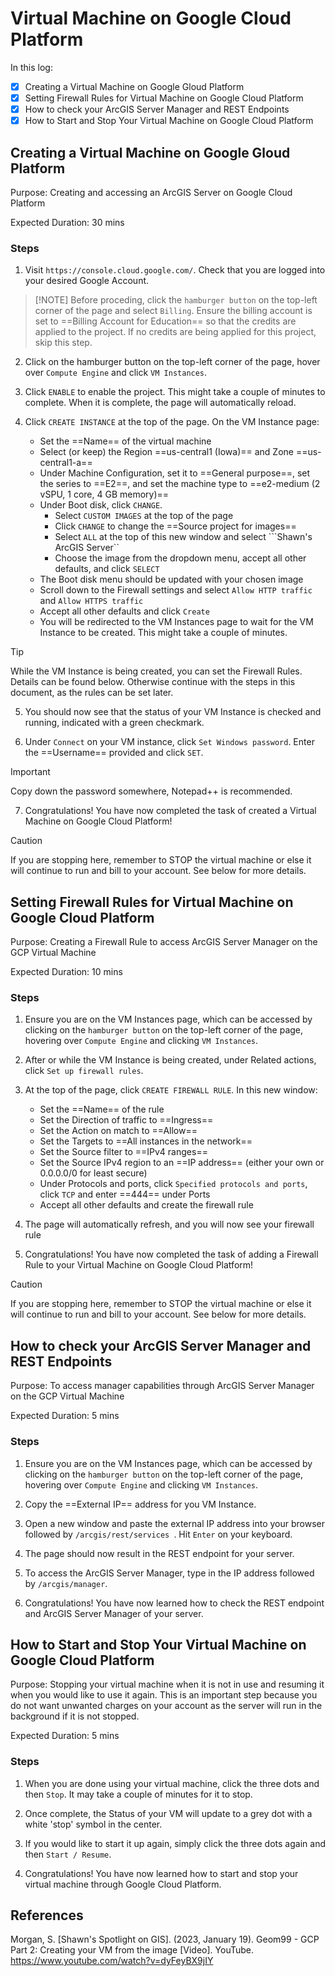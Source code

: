 # Virtual Machine on Google Cloud Platform

In this log:

- [x] Creating a Virtual Machine on Google Gloud Platform
- [x] Setting Firewall Rules for Virtual Machine on Google Cloud Platform
- [x] How to check your ArcGIS Server Manager and REST Endpoints
- [x] How to Start and Stop Your Virtual Machine on Google Cloud Platform

## Creating a Virtual Machine on Google Gloud Platform

Purpose: Creating and accessing an ArcGIS Server on Google Cloud Platform

Expected Duration: 30 mins

### Steps

1. Visit ```https://console.cloud.google.com/```. Check that you are logged into your desired Google Account.

> [!NOTE] Before proceding, click the ```hamburger button``` on the top-left corner of the page and select ```Billing```. Ensure the billing account is set to ==Billing Account for Education== so that the credits are applied to the project. If no credits are being applied for this project, skip this step.

2. Click on the hamburger button on the top-left corner of the page, hover over ```Compute Engine``` and click ```VM Instances```.

3. Click ```ENABLE``` to enable the project. This might take a couple of minutes to complete. When it is complete, the page will automatically reload.

4. Click ```CREATE INSTANCE``` at the top of the page. On the VM Instance page:
    - Set the ==Name== of the virtual machine
    - Select (or keep) the Region ==us-central1 (Iowa)== and Zone ==us-central1-a==
    - Under Machine Configuration, set it to ==General purpose==, set the series to ==E2==, and set the machine type to ==e2-medium (2 vSPU, 1 core, 4 GB memory)==
    - Under Boot disk, click ```CHANGE```. 
        - Select ```CUSTOM IMAGES``` at the top of the page
        - Click ```CHANGE``` to change the ==Source project for images==
        - Select ```ALL``` at the top of this new window and select ```Shawn's ArcGIS Server``
        - Choose the image from the dropdown menu, accept all other defaults, and click ```SELECT```
    - The Boot disk menu should be updated with your chosen image
    - Scroll down to the Firewall settings and select ```Allow HTTP traffic``` and ```Allow HTTPS traffic```
    - Accept all other defaults and click ```Create```
    - You will be redirected to the VM Instances page to wait for the VM Instance to be created. This might take a couple of minutes.

> [!TIP]
> While the VM Instance is being created, you can set the Firewall Rules.
> Details can be found below. Otherwise continue with the steps in this document, as the rules can be set later.

5. You should now see that the status of your VM Instance is checked and running, indicated with a green checkmark. 

6. Under ```Connect``` on your VM instance, click ```Set Windows password```. Enter the ==Username== provided and click ```SET```.

> [!IMPORTANT]
> Copy down the password somewhere, Notepad++ is recommended.

7. Congratulations! You have now completed the task of created a Virtual Machine on Google Cloud Platform!

> [!CAUTION]
> If you are stopping here, remember to STOP the virtual machine or else it will continue to run and bill to your account.
> See below for more details.

## Setting Firewall Rules for Virtual Machine on Google Cloud Platform

Purpose: Creating a Firewall Rule to access ArcGIS Server Manager on the GCP Virtual Machine

Expected Duration: 10 mins

### Steps

1. Ensure you are on the VM Instances page, which can be accessed by clicking on the ```hamburger button``` on the top-left corner of the page, hovering over ```Compute Engine``` and clicking ```VM Instances```.

2. After or while the VM Instance is being created, under Related actions, click ```Set up firewall rules```.

3. At the top of the page, click ```CREATE FIREWALL RULE```. In this new window:
    - Set the ==Name== of the rule
    - Set the Direction of traffic to ==Ingress==
    - Set the Action on match to ==Allow==
    - Set the Targets to ==All instances in the network==
    - Set the Source filter to ==IPv4 ranges==
    - Set the Source IPv4 region to an ==IP address== (either your own or 0.0.0.0/0 for least secure)
    - Under Protocols and ports, click ```Specified protocols and ports```, click ```TCP``` and enter ==444== under Ports
    - Accept all other defaults and create the firewall rule

4. The page will automatically refresh, and you will now see your firewall rule

5. Congratulations! You have now completed the task of adding a Firewall Rule to your Virtual Machine on Google Cloud Platform!

> [!CAUTION]
> If you are stopping here, remember to STOP the virtual machine or else it will continue to run and bill to your account.
> See below for more details.

## How to check your ArcGIS Server Manager and REST Endpoints

Purpose: To access manager capabilities through ArcGIS Server Manager on the GCP Virtual Machine

Expected Duration: 5 mins

### Steps

1. Ensure you are on the VM Instances page, which can be accessed by clicking on the ```hamburger button``` on the top-left corner of the page, hovering over ```Compute Engine``` and clicking ```VM Instances```.

2. Copy the ==External IP== address for you VM Instance.

3. Open a new window and paste the external IP address into your browser followed by ```/arcgis/rest/services ```. Hit ```Enter``` on your keyboard.

4. The page should now result in the REST endpoint for your server.

5. To access the ArcGIS Server Manager, type in the IP address followed by ```/arcgis/manager```.

6. Congratulations! You have now learned how to check the REST endpoint and ArcGIS Server Manager of your server.

## How to Start and Stop Your Virtual Machine on Google Cloud Platform

Purpose: Stopping your virtual machine when it is not in use and resuming it when you would like to use it again. This is an important step because you do not want unwanted charges on your account as the server will run in the background if it is not stopped.

Expected Duration: 5 mins

### Steps

1. When you are done using your virtual machine, click the three dots and then ```Stop```. It may take a couple of minutes for it to stop.

2. Once complete, the Status of your VM will update to a grey dot with a white 'stop' symbol in the center.

3. If you would like to start it up again, simply click the three dots again and then ```Start / Resume```.

4. Congratulations! You have now learned how to start and stop your virtual machine through Google Cloud Platform.

## References

Morgan, S. [Shawn's Spotlight on GIS]. (2023, January 19). Geom99 - GCP Part 2: Creating your VM from the image [Video]. YouTube. https://www.youtube.com/watch?v=dyFeyBX9jIY